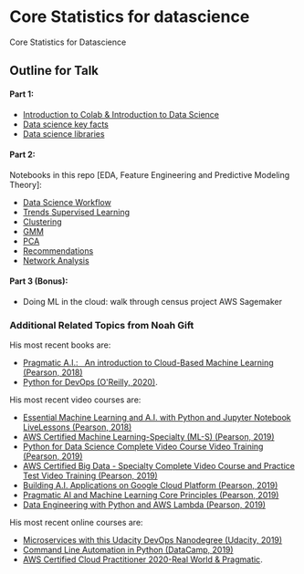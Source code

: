 # Core Statistics for datascience
Core Statistics for Datascience

## Outline for Talk

#### Part 1:

* [Introduction to Colab & Introduction to Data Science](https://paiml.github.io/python_for_datascience/intro.html)
* [Data science key facts](https://github.com/noahgift/core-stats-datascience/blob/master/Data_science_key_facts.ipynb)
* [Data science libraries](https://paiml.github.io/python_for_datascience/lessons/Lesson9_Python_For_Data_Science_Data_Science_Libraries.html)

#### Part 2:

Notebooks in this repo [EDA, Feature Engineering and Predictive Modeling Theory]:

* [Data Science Workflow](https://github.com/noahgift/core-stats-datascience/blob/master/data_science_workflow.ipynb)
* [Trends Supervised Learning](https://github.com/noahgift/core-stats-datascience/blob/master/Lesson2_7_Trends_Supervized_Learning.ipynb)
* [Clustering](https://github.com/noahgift/core-stats-datascience/blob/master/Lesson3_1_Cluster_Analysis.ipynb)
* [GMM](https://github.com/noahgift/core-stats-datascience/blob/master/Lesson3_2_GMM.ipynb)
* [PCA](https://github.com/noahgift/core-stats-datascience/blob/master/Lesson3_3_PCA.ipynb)
* [Recommendations](https://github.com/noahgift/core-stats-datascience/blob/master/Lesson3_5_recommendations.ipynb)
* [Network Analysis](https://github.com/noahgift/core-stats-datascience/blob/master/network_analysis.ipynb)

#### Part 3 (Bonus):

* Doing ML in the cloud:  walk through census project AWS Sagemaker

### Additional Related Topics from Noah Gift

His most recent books are:

*   [Pragmatic A.I.:   An introduction to Cloud-Based Machine Learning (Pearson, 2018)](https://www.amazon.com/Pragmatic-AI-Introduction-Cloud-Based-Analytics/dp/0134863860)
*   [Python for DevOps (O'Reilly, 2020)](https://www.amazon.com/Python-DevOps-Ruthlessly-Effective-Automation/dp/149205769X). 

His most recent video courses are:

*   [Essential Machine Learning and A.I. with Python and Jupyter Notebook LiveLessons (Pearson, 2018)](https://learning.oreilly.com/videos/essential-machine-learning/9780135261118)
*   [AWS Certified Machine Learning-Specialty (ML-S) (Pearson, 2019)](https://learning.oreilly.com/videos/aws-certified-machine/9780135556597)
*   [Python for Data Science Complete Video Course Video Training (Pearson, 2019)](https://learning.oreilly.com/videos/python-for-data/9780135687253)
*   [AWS Certified Big Data - Specialty Complete Video Course and Practice Test Video Training (Pearson, 2019)](https://learning.oreilly.com/videos/aws-certified-big/9780135772324)
*   [Building A.I. Applications on Google Cloud Platform (Pearson, 2019)](https://learning.oreilly.com/videos/building-ai-applications/9780135973462)
*   [Pragmatic AI and Machine Learning Core Principles (Pearson, 2019)](https://learning.oreilly.com/videos/pragmatic-ai-and/9780136554714)
*   [Data Engineering with Python and AWS Lambda (Pearson, 2019)](https://learning.oreilly.com/videos/data-engineering-with/9780135964330)

His most recent online courses are:

*   [Microservices with this Udacity DevOps Nanodegree (Udacity, 2019)](https://www.udacity.com/course/cloud-dev-ops-nanodegree--nd9991)
*   [Command Line Automation in Python (DataCamp, 2019)](https://www.datacamp.com/instructors/ndgift)
*   [AWS Certified Cloud Practitioner 2020-Real World & Pragmatic](https://www.udemy.com/course/aws-certified-cloud-practitioner-2020-real-world-pragmatic/?referralCode=CAC679A7D08212773428).
